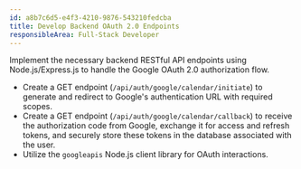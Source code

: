 ```yaml
---
id: a8b7c6d5-e4f3-4210-9876-543210fedcba
title: Develop Backend OAuth 2.0 Endpoints
responsibleArea: Full-Stack Developer
---
```

Implement the necessary backend RESTful API endpoints using Node.js/Express.js to handle the Google OAuth 2.0 authorization flow.
*   Create a GET endpoint (`/api/auth/google/calendar/initiate`) to generate and redirect to Google's authentication URL with required scopes.
*   Create a GET endpoint (`/api/auth/google/calendar/callback`) to receive the authorization code from Google, exchange it for access and refresh tokens, and securely store these tokens in the database associated with the user.
*   Utilize the `googleapis` Node.js client library for OAuth interactions.